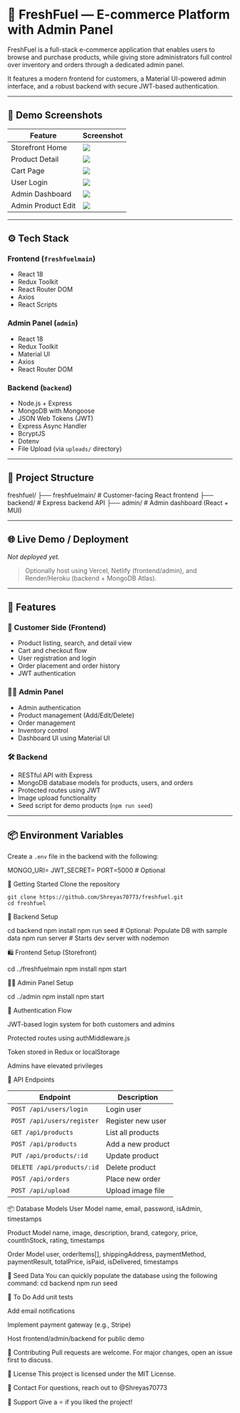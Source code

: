 # 🥬 FreshFuel — E-commerce Platform with Admin Panel

FreshFuel is a full-stack e-commerce application that enables users to browse and purchase products, while giving store administrators full control over inventory and orders through a dedicated admin panel.

It features a modern frontend for customers, a Material UI-powered admin interface, and a robust backend with secure JWT-based authentication.

---

## 📸 Demo Screenshots


| Feature            | Screenshot |
|-------------------|------------|
| Storefront Home   | ![](./screenshots/storefront-home.png) |
| Product Detail    | ![](./screenshots/product-detail.png) |
| Cart Page         | ![](./screenshots/cart.png) |
| User Login        | ![](./screenshots/user-login.png) |
| Admin Dashboard   | ![](./screenshots/admin-dashboard.png) |
| Admin Product Edit| ![](./screenshots/admin-product-edit.png) |

---

## ⚙️ Tech Stack

### Frontend (`freshfuelmain`)
- React 18
- Redux Toolkit
- React Router DOM
- Axios
- React Scripts

### Admin Panel (`admin`)
- React 18
- Redux Toolkit
- Material UI
- Axios
- React Router DOM

### Backend (`backend`)
- Node.js + Express
- MongoDB with Mongoose
- JSON Web Tokens (JWT)
- Express Async Handler
- BcryptJS
- Dotenv
- File Upload (via `uploads/` directory)

---

## 📁 Project Structure
freshfuel/
├── freshfuelmain/ # Customer-facing React frontend
├── backend/ # Express backend API
├── admin/ # Admin dashboard (React + MUI)


---

## 🌐 Live Demo / Deployment

*Not deployed yet.*  
> Optionally host using Vercel, Netlify (frontend/admin), and Render/Heroku (backend + MongoDB Atlas).

---

## 🧠 Features

### 🛒 Customer Side (Frontend)
- Product listing, search, and detail view
- Cart and checkout flow
- User registration and login
- Order placement and order history
- JWT authentication

### 🧑‍💼 Admin Panel
- Admin authentication
- Product management (Add/Edit/Delete)
- Order management
- Inventory control
- Dashboard UI using Material UI

### 🛠️ Backend
- RESTful API with Express
- MongoDB database models for products, users, and orders
- Protected routes using JWT
- Image upload functionality
- Seed script for demo products (`npm run seed`)

---

## 📦 Environment Variables

Create a `.env` file in the backend with the following:


MONGO_URI=<your-mongodb-connection-uri>
JWT_SECRET=<your-jwt-secret>
PORT=5000  # Optional

🚀 Getting Started
Clone the repository

```
git clone https://github.com/Shreyas70773/freshfuel.git
cd freshfuel
```

🧮 Backend Setup

cd backend
npm install
npm run seed        # Optional: Populate DB with sample data
npm run server      # Starts dev server with nodemon

🛍️ Frontend Setup (Storefront)

cd ../freshfuelmain
npm install
npm start

🧑‍💼 Admin Panel Setup

cd ../admin
npm install
npm start

🔐 Authentication Flow

JWT-based login system for both customers and admins

Protected routes using authMiddleware.js

Token stored in Redux or localStorage

Admins have elevated privileges

🧾 API Endpoints

| Endpoint                   | Description       |
| -------------------------- | ----------------- |
| `POST /api/users/login`    | Login user        |
| `POST /api/users/register` | Register new user |
| `GET /api/products`        | List all products |
| `POST /api/products`       | Add a new product |
| `PUT /api/products/:id`    | Update product    |
| `DELETE /api/products/:id` | Delete product    |
| `POST /api/orders`         | Place new order   |
| `POST /api/upload`         | Upload image file |

📦 Database Models
User Model
name, email, password, isAdmin, timestamps

Product Model
name, image, description, brand, category, price, countInStock, rating, timestamps

Order Model
user, orderItems[], shippingAddress, paymentMethod, paymentResult, totalPrice, isPaid, isDelivered, timestamps


📑 Seed Data
You can quickly populate the database using the following command:
cd backend
npm run seed

📌 To Do
 Add unit tests

 Add email notifications

 Implement payment gateway (e.g., Stripe)

 Host frontend/admin/backend for public demo

🤝 Contributing
Pull requests are welcome. For major changes, open an issue first to discuss.

📝 License
This project is licensed under the MIT License.

📧 Contact
For questions, reach out to @Shreyas70773

🌟 Support
Give a ⭐️ if you liked the project!
